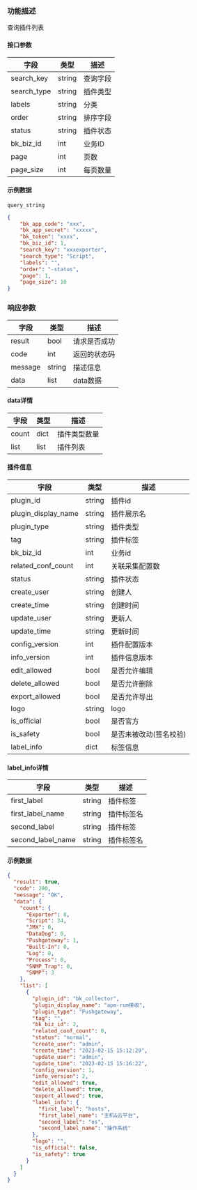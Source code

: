 ### 功能描述

查询插件列表


#### 接口参数

| 字段       | 类型   | 描述     |
| ---------- | ------ | -------- |
| search_key | string | 查询字段 |
| search_type | string | 插件类型 |
| labels | string | 分类 |
| order | string | 排序字段 |
| status | string | 插件状态 |
| bk_biz_id  | int    | 业务ID   |
| page       | int    | 页数     |
| page_size  | int    | 每页数量 |

#### 示例数据
`query_string`

```json
{
    "bk_app_code": "xxx",
    "bk_app_secret": "xxxxx",
    "bk_token": "xxxx",
    "bk_biz_id": 1,
    "search_key": "xxxexporter",
    "search_type": "Script",
    "labels": "",
    "order": "-status",
    "page": 1,
    "page_size": 10
}
```

### 响应参数

| 字段    | 类型   | 描述         |
| ------- | ------ | ------------ |
| result  | bool   | 请求是否成功 |
| code    | int    | 返回的状态码 |
| message | string | 描述信息     |
| data    | list   | data数据     |

#### data详情

| 字段        | 类型 | 描述         |
| ----------- | ---- | ------------ |
| count       | dict  | 插件类型数量 |
| list | list | 插件列表 |
#### 插件信息

| 字段        | 类型 | 描述         |
| ----------- | ---- | ------------ |
| plugin_id       | string  | 插件id |
| plugin_display_name | string  | 插件展示名 |
| plugin_type       | string  | 插件类型 |
| tag       | string  | 插件标签 |
| bk_biz_id       | int  | 业务id |
| related_conf_count       | int  | 关联采集配置数 |
| status       |  string  | 插件状态 |
| create_user       | string  | 创建人 |
| create_time       | string  | 创建时间 |
| update_user       | string  | 更新人 |
| update_time       | string  | 更新时间 |
| config_version       | int  | 插件配置版本 |
| info_version       | int  | 插件信息版本 |
| edit_allowed       | bool  | 是否允许编辑 |
| delete_allowed       | bool  | 是否允许删除 |
| export_allowed       | bool  | 是否允许导出 |
| logo       | string  | logo |
| is_official       | bool  | 是否官方 |
| is_safety       | bool  | 是否未被改动(签名校验)|
| label_info       | dict  | 标签信息 |


#### label_info详情

| 字段        | 类型 | 描述         |
| ----------- | ---- | ------------ |
| first_label       | string  | 插件标签 |
| first_label_name       | string  | 插件标签名|
| second_label       | string  | 插件标签|
| second_label_name       | string  |插件标签名|

#### 示例数据

```json
{
  "result": true,
  "code": 200,
  "message": "OK",
  "data": {
    "count": {
      "Exporter": 8,
      "Script": 34,
      "JMX": 0,
      "DataDog": 0,
      "Pushgateway": 1,
      "Built-In": 0,
      "Log": 0,
      "Process": 0,
      "SNMP_Trap": 0,
      "SNMP": 3
    },
    "list": [
      {
        "plugin_id": "bk_collector",
        "plugin_display_name": "apm-rum接收",
        "plugin_type": "Pushgateway",
        "tag": "",
        "bk_biz_id": 2,
        "related_conf_count": 0,
        "status": "normal",
        "create_user": "admin",
        "create_time": "2023-02-15 15:12:29",
        "update_user": "admin",
        "update_time": "2023-02-15 15:16:22",
        "config_version": 1,
        "info_version": 2,
        "edit_allowed": true,
        "delete_allowed": true,
        "export_allowed": true,
        "label_info": {
          "first_label": "hosts",
          "first_label_name": "主机&云平台",
          "second_label": "os",
          "second_label_name": "操作系统"
        },
        "logo": "",
        "is_official": false,
        "is_safety": true
      }
    ]
  }
}
```
